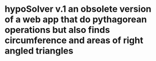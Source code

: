 # hypoSolver v.1 an obsolete version of a web app that do pythagorean operations but also finds circumference and areas of right angled triangles
